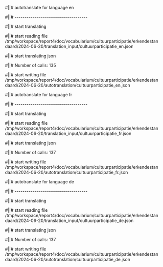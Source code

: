 #||# autotranslate for language en  

#||# -------------------------------------  

#||# start translating  

#||# start reading file /tmp/workspace/report4/doc/vocabularium/cultuurparticipatie/erkendestandaard/2024-06-20/translation_input/cultuurparticipatie_en.json  

#||# start translating json  

#||# Number of calls: 135  

#||# start writing file /tmp/workspace/report4/doc/vocabularium/cultuurparticipatie/erkendestandaard/2024-06-20/autotranslation/cultuurparticipatie_en.json  

#||# autotranslate for language fr  

#||# -------------------------------------  

#||# start translating  

#||# start reading file /tmp/workspace/report4/doc/vocabularium/cultuurparticipatie/erkendestandaard/2024-06-20/translation_input/cultuurparticipatie_fr.json  

#||# start translating json  

#||# Number of calls: 137  

#||# start writing file /tmp/workspace/report4/doc/vocabularium/cultuurparticipatie/erkendestandaard/2024-06-20/autotranslation/cultuurparticipatie_fr.json  

#||# autotranslate for language de  

#||# -------------------------------------  

#||# start translating  

#||# start reading file /tmp/workspace/report4/doc/vocabularium/cultuurparticipatie/erkendestandaard/2024-06-20/translation_input/cultuurparticipatie_de.json  

#||# start translating json  

#||# Number of calls: 137  

#||# start writing file /tmp/workspace/report4/doc/vocabularium/cultuurparticipatie/erkendestandaard/2024-06-20/autotranslation/cultuurparticipatie_de.json  

